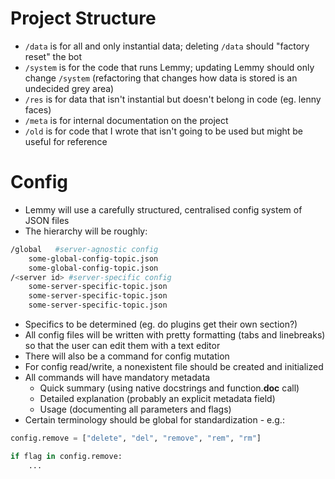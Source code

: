# Project Structure
* `/data` is for all and only instantial data; deleting `/data` should "factory reset" the bot
* `/system` is for the code that runs Lemmy; updating Lemmy should only change `/system` (refactoring that changes how data is stored is an undecided grey area)
* `/res` is for data that isn't instantial but doesn't belong in code (eg. lenny faces)
* `/meta` is for internal documentation on the project
* `/old` is for code that I wrote that isn't going to be used but might be useful for reference

# Config
* Lemmy will use a carefully structured, centralised config system of JSON files
* The hierarchy will be roughly:

```bash
/global   #server-agnostic config
	some-global-config-topic.json
	some-global-config-topic.json
/<server id> #server-specific config
	some-server-specific-topic.json
	some-server-specific-topic.json
	some-server-specific-topic.json
```

* Specifics to be determined (eg. do plugins get their own section?)
* All config files will be written with pretty formatting (tabs and linebreaks) so that the user can edit them with a text editor
* There will also be a command for config mutation
* For config read/write, a nonexistent file should be created and initialized
* All commands will have mandatory metadata
	* Quick summary (using native docstrings and function.__doc__ call)
	* Detailed explanation (probably an explicit metadata field)
	* Usage (documenting all parameters and flags)
* Certain terminology should be global for standardization - e.g.:
```python
config.remove = ["delete", "del", "remove", "rem", "rm"]

if flag in config.remove:
	...
```
